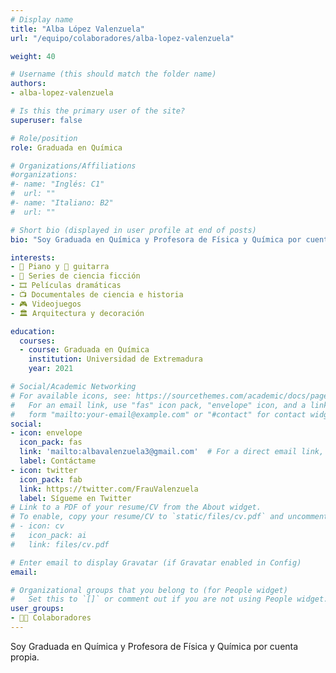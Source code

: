 ```yaml
---
# Display name
title: "Alba López Valenzuela"
url: "/equipo/colaboradores/alba-lopez-valenzuela"

weight: 40

# Username (this should match the folder name)
authors:
- alba-lopez-valenzuela

# Is this the primary user of the site?
superuser: false

# Role/position
role: Graduada en Química

# Organizations/Affiliations
#organizations:
#- name: "Inglés: C1"
#  url: ""
#- name: "Italiano: B2"
#  url: ""  

# Short bio (displayed in user profile at end of posts)
bio: "Soy Graduada en Química y Profesora de Física y Química por cuenta propia."

interests:
- 🎹 Piano y 🎸 guitarra
- 🍿 Series de ciencia ficción
- 🎞 Películas dramáticas
- 📺 Documentales de ciencia e historia
- 🎮 Videojuegos
- 🏛️ Arquitectura y decoración

education:
  courses:
  - course: Graduada en Química
    institution: Universidad de Extremadura
    year: 2021  

# Social/Academic Networking
# For available icons, see: https://sourcethemes.com/academic/docs/page-builder/#icons
#   For an email link, use "fas" icon pack, "envelope" icon, and a link in the
#   form "mailto:your-email@example.com" or "#contact" for contact widget.
social:
- icon: envelope
  icon_pack: fas
  link: 'mailto:albavalenzuela3@gmail.com'  # For a direct email link, use "mailto:test@example.org".
  label: Contáctame
- icon: twitter
  icon_pack: fab
  link: https://twitter.com/FrauValenzuela
  label: Sígueme en Twitter
# Link to a PDF of your resume/CV from the About widget.
# To enable, copy your resume/CV to `static/files/cv.pdf` and uncomment the lines below.
# - icon: cv
#   icon_pack: ai
#   link: files/cv.pdf

# Enter email to display Gravatar (if Gravatar enabled in Config)
email:

# Organizational groups that you belong to (for People widget)
#   Set this to `[]` or comment out if you are not using People widget.
user_groups:
- 🙌🏼 Colaboradores
---
```


Soy Graduada en Química y Profesora de Física y Química por cuenta propia.